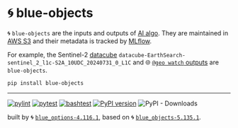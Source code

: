 # 🌀 blue-objects

🌀 `blue-objects` are the inputs and outputs of [AI algo](https://github.com/kamangir/giza). They are maintained in [AWS S3](https://aws.amazon.com/s3/) and their metadata is tracked by [MLflow](https://mlflow.org/).

For example, the Sentinel-2 [datacube](https://github.com/kamangir/blue-geo/tree/main/blue_geo/datacube) `datacube-EarthSearch-sentinel_2_l1c-S2A_10UDC_20240731_0_L1C` and 🌐 [`@geo watch` outputs](https://github.com/kamangir/blue-geo/tree/main/blue_geo/watch) are `blue-objects`.

```bash
pip install blue-objects
```

---


[![pylint](https://github.com/kamangir/blue-objects/actions/workflows/pylint.yml/badge.svg)](https://github.com/kamangir/blue-objects/actions/workflows/pylint.yml) [![pytest](https://github.com/kamangir/blue-objects/actions/workflows/pytest.yml/badge.svg)](https://github.com/kamangir/blue-objects/actions/workflows/pytest.yml) [![bashtest](https://github.com/kamangir/blue-objects/actions/workflows/bashtest.yml/badge.svg)](https://github.com/kamangir/blue-objects/actions/workflows/bashtest.yml) [![PyPI version](https://img.shields.io/pypi/v/blue-objects.svg)](https://pypi.org/project/blue-objects/) ![PyPI - Downloads](https://img.shields.io/pypi/dd/blue-objects)

built by 🌀 [`blue_options-4.116.1`](https://github.com/kamangir/awesome-bash-cli), based on 🌀 [`blue_objects-5.135.1`](https://github.com/kamangir/blue-objects).

